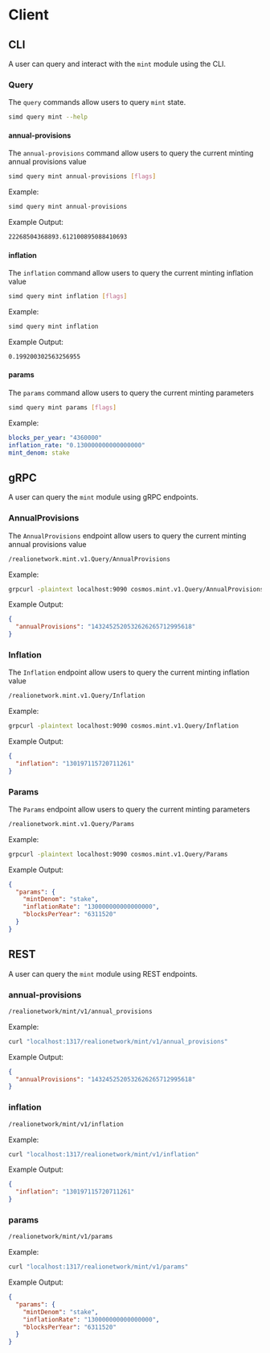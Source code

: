 <!--
order: 6
-->

# Client

## CLI

A user can query and interact with the `mint` module using the CLI.

### Query

The `query` commands allow users to query `mint` state.

```sh
simd query mint --help
```

#### annual-provisions

The `annual-provisions` command allow users to query the current minting annual provisions value

```sh
simd query mint annual-provisions [flags]
```

Example:

```sh
simd query mint annual-provisions
```

Example Output:

```sh
22268504368893.612100895088410693
```

#### inflation

The `inflation` command allow users to query the current minting inflation value

```sh
simd query mint inflation [flags]
```

Example:

```sh
simd query mint inflation
```

Example Output:

```sh
0.199200302563256955
```

#### params

The `params` command allow users to query the current minting parameters

```sh
simd query mint params [flags]
```

Example:

```yml
blocks_per_year: "4360000"
inflation_rate: "0.130000000000000000"
mint_denom: stake
```

## gRPC

A user can query the `mint` module using gRPC endpoints.

### AnnualProvisions

The `AnnualProvisions` endpoint allow users to query the current minting annual provisions value

```sh
/realionetwork.mint.v1.Query/AnnualProvisions
```

Example:

```sh
grpcurl -plaintext localhost:9090 cosmos.mint.v1.Query/AnnualProvisions
```

Example Output:

```json
{
  "annualProvisions": "1432452520532626265712995618"
}
```

### Inflation

The `Inflation` endpoint allow users to query the current minting inflation value

```sh
/realionetwork.mint.v1.Query/Inflation
```

Example:

```sh
grpcurl -plaintext localhost:9090 cosmos.mint.v1.Query/Inflation
```

Example Output:

```json
{
  "inflation": "130197115720711261"
}
```

### Params

The `Params` endpoint allow users to query the current minting parameters

```sh
/realionetwork.mint.v1.Query/Params
```

Example:

```sh
grpcurl -plaintext localhost:9090 cosmos.mint.v1.Query/Params
```

Example Output:

```json
{
  "params": {
    "mintDenom": "stake",
    "inflationRate": "130000000000000000",
    "blocksPerYear": "6311520"
  }
}
```

## REST

A user can query the `mint` module using REST endpoints.

### annual-provisions

```sh
/realionetwork/mint/v1/annual_provisions
```

Example:

```sh
curl "localhost:1317/realionetwork/mint/v1/annual_provisions"
```

Example Output:

```json
{
  "annualProvisions": "1432452520532626265712995618"
}
```

### inflation

```sh
/realionetwork/mint/v1/inflation
```

Example:

```sh
curl "localhost:1317/realionetwork/mint/v1/inflation"
```

Example Output:

```json
{
  "inflation": "130197115720711261"
}
```

### params

```sh
/realionetwork/mint/v1/params
```

Example:

```sh
curl "localhost:1317/realionetwork/mint/v1/params"
```

Example Output:

```json
{
  "params": {
    "mintDenom": "stake",
    "inflationRate": "130000000000000000",
    "blocksPerYear": "6311520"
  }
}
```
